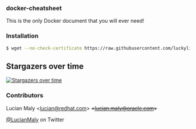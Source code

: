 ### docker-cheatsheet
This is the only Docker document that you will ever need!

### Installation
```sh
$ wget --no-check-certificate https://raw.githubusercontent.com/luckylittle/docker-cheatsheet/master/docker-cheatsheet.txt
```

## Stargazers over time

[![Stargazers over time](https://starchart.cc/luckylittle/docker-cheatsheet.svg)](https://starchart.cc/luckylittle/docker-cheatsheet)

### Contributors
Lucian Maly <<lucian@redhat.com>> ~~<<lucian.maly@oracle.com>>~~

[@LucianMaly](https://twitter.com/LucianMaly) on Twitter
